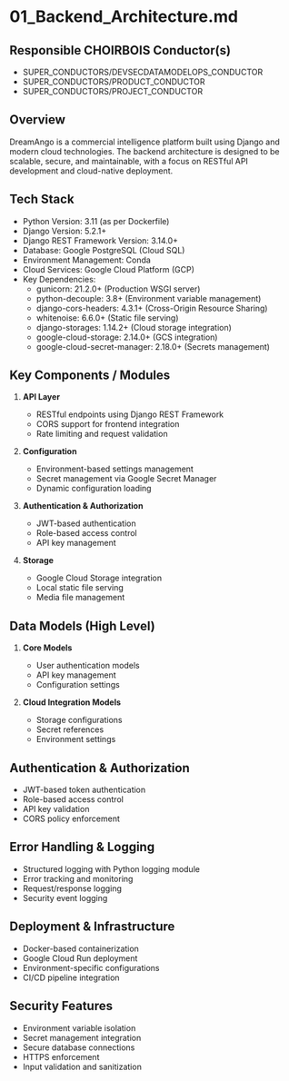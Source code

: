 # 01_Backend_Architecture.md

## Responsible CHOIRBOIS Conductor(s)
- SUPER_CONDUCTORS/DEVSECDATAMODELOPS_CONDUCTOR
- SUPER_CONDUCTORS/PRODUCT_CONDUCTOR
- SUPER_CONDUCTORS/PROJECT_CONDUCTOR

## Overview
DreamAngo is a commercial intelligence platform built using Django and modern cloud technologies. The backend architecture is designed to be scalable, secure, and maintainable, with a focus on RESTful API development and cloud-native deployment.

## Tech Stack
- Python Version: 3.11 (as per Dockerfile)
- Django Version: 5.2.1+
- Django REST Framework Version: 3.14.0+
- Database: Google PostgreSQL (Cloud SQL)
- Environment Management: Conda
- Cloud Services: Google Cloud Platform (GCP)
- Key Dependencies:
  - gunicorn: 21.2.0+ (Production WSGI server)
  - python-decouple: 3.8+ (Environment variable management)
  - django-cors-headers: 4.3.1+ (Cross-Origin Resource Sharing)
  - whitenoise: 6.6.0+ (Static file serving)
  - django-storages: 1.14.2+ (Cloud storage integration)
  - google-cloud-storage: 2.14.0+ (GCS integration)
  - google-cloud-secret-manager: 2.18.0+ (Secrets management)

## Key Components / Modules
1. **API Layer**
   - RESTful endpoints using Django REST Framework
   - CORS support for frontend integration
   - Rate limiting and request validation

2. **Configuration**
   - Environment-based settings management
   - Secret management via Google Secret Manager
   - Dynamic configuration loading

3. **Authentication & Authorization**
   - JWT-based authentication
   - Role-based access control
   - API key management

4. **Storage**
   - Google Cloud Storage integration
   - Local static file serving
   - Media file management

## Data Models (High Level)
1. **Core Models**
   - User authentication models
   - API key management
   - Configuration settings

2. **Cloud Integration Models**
   - Storage configurations
   - Secret references
   - Environment settings

## Authentication & Authorization
- JWT-based token authentication
- Role-based access control
- API key validation
- CORS policy enforcement

## Error Handling & Logging
- Structured logging with Python logging module
- Error tracking and monitoring
- Request/response logging
- Security event logging

## Deployment & Infrastructure
- Docker-based containerization
- Google Cloud Run deployment
- Environment-specific configurations
- CI/CD pipeline integration

## Security Features
- Environment variable isolation
- Secret management integration
- Secure database connections
- HTTPS enforcement
- Input validation and sanitization
